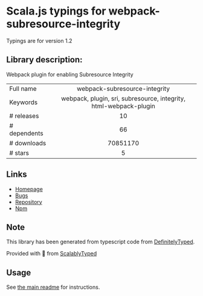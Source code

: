 
# Scala.js typings for webpack-subresource-integrity

Typings are for version 1.2

## Library description:
Webpack plugin for enabling Subresource Integrity

|                    |                 |
| ------------------ | :-------------: |
| Full name          | webpack-subresource-integrity |
| Keywords           | webpack, plugin, sri, subresource, integrity, html-webpack-plugin |
| # releases         | 10 |
| # dependents       | 66 |
| # downloads        | 70851170 |
| # stars            | 5 |

## Links
- [Homepage](https://github.com/waysact/webpack-subresource-integrity#readme)
- [Bugs](https://github.com/waysact/webpack-subresource-integrity/issues)
- [Repository](https://github.com/waysact/webpack-subresource-integrity)
- [Npm](https://www.npmjs.com/package/webpack-subresource-integrity)
    


## Note
This library has been generated from typescript code from [DefinitelyTyped](https://definitelytyped.org).

Provided with :purple_heart: from [ScalablyTyped](https://github.com/oyvindberg/ScalablyTyped)

## Usage
See [the main readme](../../readme.md) for instructions.


